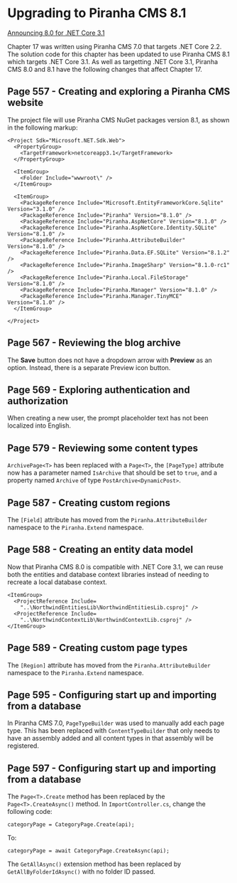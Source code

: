 # Upgrading to Piranha CMS 8.1
[Announcing 8.0 for .NET Core 3.1](http://piranhacms.org/blog/announcing-80-for-net-core-31)

Chapter 17 was written using Piranha CMS 7.0 that targets .NET Core 2.2. The solution code for this chapter has been updated to use Piranha CMS 8.1 which targets .NET Core 3.1. As well as targetting .NET Core 3.1, Piranha CMS 8.0 and 8.1 have the following changes that affect Chapter 17.
## Page 557 - Creating and exploring a Piranha CMS website
The project file will use Piranha CMS NuGet packages version 8.1, as shown in the following markup:
```
<Project Sdk="Microsoft.NET.Sdk.Web">
  <PropertyGroup>
    <TargetFramework>netcoreapp3.1</TargetFramework>
  </PropertyGroup>

  <ItemGroup>
    <Folder Include="wwwroot\" />
  </ItemGroup>

  <ItemGroup>
    <PackageReference Include="Microsoft.EntityFrameworkCore.Sqlite" Version="3.1.0" />
    <PackageReference Include="Piranha" Version="8.1.0" />
    <PackageReference Include="Piranha.AspNetCore" Version="8.1.0" />
    <PackageReference Include="Piranha.AspNetCore.Identity.SQLite" Version="8.1.0" />
    <PackageReference Include="Piranha.AttributeBuilder" Version="8.1.0" />
    <PackageReference Include="Piranha.Data.EF.SQLite" Version="8.1.2" />
    <PackageReference Include="Piranha.ImageSharp" Version="8.1.0-rc1" />
    <PackageReference Include="Piranha.Local.FileStorage" Version="8.1.0" />
    <PackageReference Include="Piranha.Manager" Version="8.1.0" />
    <PackageReference Include="Piranha.Manager.TinyMCE" Version="8.1.0" />
  </ItemGroup>

</Project>
```
## Page 567 - Reviewing the blog archive
The **Save** button does not have a dropdown arrow with **Preview** as an option. Instead, there is a separate Preview icon button.
## Page 569 - Exploring authentication and authorization
When creating a new user, the prompt placeholder text has not been localized into English.
## Page 579 - Reviewing some content types
`ArchivePage<T>` has been replaced with a `Page<T>`, the `[PageType]` attribute now has a parameter named `IsArchive` that should be set to `true`, and a property named `Archive` of type `PostArchive<DynamicPost>`. 
## Page 587 - Creating custom regions
The `[Field]` attribute has moved from the `Piranha.AttributeBuilder` namespace to the `Piranha.Extend` namespace.
## Page 588 - Creating an entity data model
Now that Piranha CMS 8.0 is compatible with .NET Core 3.1, we can reuse both the entities and database context libraries instead of needing to recreate a local database context.
```
<ItemGroup>
  <ProjectReference Include=
    "..\NorthwindEntitiesLib\NorthwindEntitiesLib.csproj" />
  <ProjectReference Include=
    "..\NorthwindContextLib\NorthwindContextLib.csproj" />
</ItemGroup>
```
## Page 589 - Creating custom page types
The `[Region]` attribute has moved from the `Piranha.AttributeBuilder` namespace to the `Piranha.Extend` namespace.
## Page 595 - Configuring start up and importing from a database
In Piranha CMS 7.0, `PageTypeBuilder` was used to manually add each page type. This has been replaced with `ContentTypeBuilder` that only needs to have an assembly added and all content types in that assembly will be registered.
## Page 597 - Configuring start up and importing from a database
The `Page<T>.Create` method has been replaced by the `Page<T>.CreateAsync()` method. In `ImportController.cs`, change the following code:
```
categoryPage = CategoryPage.Create(api);
```
To:
```
categoryPage = await CategoryPage.CreateAsync(api);
```
The `GetAllAsync()` extension method has been replaced by `GetAllByFolderIdAsync()` with no folder ID passed.
